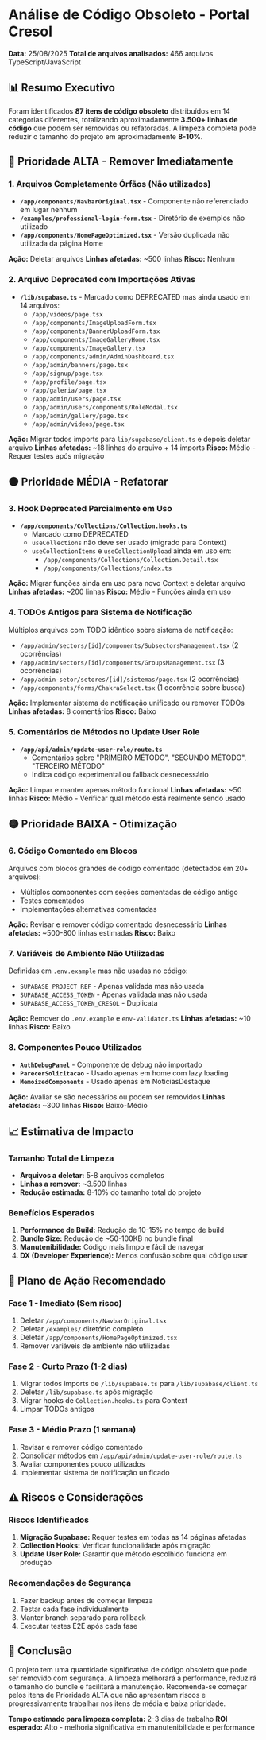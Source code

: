 # Análise de Código Obsoleto - Portal Cresol

**Data:** 25/08/2025
**Total de arquivos analisados:** 466 arquivos TypeScript/JavaScript

## 📊 Resumo Executivo

Foram identificados **87 itens de código obsoleto** distribuídos em 14 categorias diferentes, totalizando aproximadamente **3.500+ linhas de código** que podem ser removidas ou refatoradas. A limpeza completa pode reduzir o tamanho do projeto em aproximadamente **8-10%**.

## 🔴 Prioridade ALTA - Remover Imediatamente

### 1. Arquivos Completamente Órfãos (Não utilizados)
- **`/app/components/NavbarOriginal.tsx`** - Componente não referenciado em lugar nenhum
- **`/examples/professional-login-form.tsx`** - Diretório de exemplos não utilizado
- **`/app/components/HomePageOptimized.tsx`** - Versão duplicada não utilizada da página Home

**Ação:** Deletar arquivos
**Linhas afetadas:** ~500 linhas
**Risco:** Nenhum

### 2. Arquivo Deprecated com Importações Ativas
- **`/lib/supabase.ts`** - Marcado como DEPRECATED mas ainda usado em 14 arquivos:
  - `/app/videos/page.tsx`
  - `/app/components/ImageUploadForm.tsx`
  - `/app/components/BannerUploadForm.tsx`
  - `/app/components/ImageGalleryHome.tsx`
  - `/app/components/ImageGallery.tsx`
  - `/app/components/admin/AdminDashboard.tsx`
  - `/app/admin/banners/page.tsx`
  - `/app/signup/page.tsx`
  - `/app/profile/page.tsx`
  - `/app/galeria/page.tsx`
  - `/app/admin/users/page.tsx`
  - `/app/admin/users/components/RoleModal.tsx`
  - `/app/admin/gallery/page.tsx`
  - `/app/admin/videos/page.tsx`

**Ação:** Migrar todos imports para `lib/supabase/client.ts` e depois deletar arquivo
**Linhas afetadas:** ~18 linhas do arquivo + 14 imports
**Risco:** Médio - Requer testes após migração

## 🟠 Prioridade MÉDIA - Refatorar

### 3. Hook Deprecated Parcialmente em Uso
- **`/app/components/Collections/Collection.hooks.ts`** 
  - Marcado como DEPRECATED
  - `useCollections` não deve ser usado (migrado para Context)
  - `useCollectionItems` e `useCollectionUpload` ainda em uso em:
    - `/app/components/Collections/Collection.Detail.tsx`
    - `/app/components/Collections/index.ts`

**Ação:** Migrar funções ainda em uso para novo Context e deletar arquivo
**Linhas afetadas:** ~200 linhas
**Risco:** Médio - Funções ainda em uso

### 4. TODOs Antigos para Sistema de Notificação
Múltiplos arquivos com TODO idêntico sobre sistema de notificação:
- `/app/admin/sectors/[id]/components/SubsectorsManagement.tsx` (2 ocorrências)
- `/app/admin/sectors/[id]/components/GroupsManagement.tsx` (3 ocorrências)
- `/app/admin-setor/setores/[id]/sistemas/page.tsx` (2 ocorrências)
- `/app/components/forms/ChakraSelect.tsx` (1 ocorrência sobre busca)

**Ação:** Implementar sistema de notificação unificado ou remover TODOs
**Linhas afetadas:** 8 comentários
**Risco:** Baixo

### 5. Comentários de Métodos no Update User Role
- **`/app/api/admin/update-user-role/route.ts`**
  - Comentários sobre "PRIMEIRO MÉTODO", "SEGUNDO MÉTODO", "TERCEIRO MÉTODO"
  - Indica código experimental ou fallback desnecessário

**Ação:** Limpar e manter apenas método funcional
**Linhas afetadas:** ~50 linhas
**Risco:** Médio - Verificar qual método está realmente sendo usado

## 🟡 Prioridade BAIXA - Otimização

### 6. Código Comentado em Blocos
Arquivos com blocos grandes de código comentado (detectados em 20+ arquivos):
- Múltiplos componentes com seções comentadas de código antigo
- Testes comentados
- Implementações alternativas comentadas

**Ação:** Revisar e remover código comentado desnecessário
**Linhas afetadas:** ~500-800 linhas estimadas
**Risco:** Baixo

### 7. Variáveis de Ambiente Não Utilizadas
Definidas em `.env.example` mas não usadas no código:
- `SUPABASE_PROJECT_REF` - Apenas validada mas não usada
- `SUPABASE_ACCESS_TOKEN` - Apenas validada mas não usada
- `SUPABASE_ACCESS_TOKEN_CRESOL` - Duplicata

**Ação:** Remover do `.env.example` e `env-validator.ts`
**Linhas afetadas:** ~10 linhas
**Risco:** Baixo

### 8. Componentes Pouco Utilizados
- **`AuthDebugPanel`** - Componente de debug não importado
- **`ParecerSolicitacao`** - Usado apenas em home com lazy loading
- **`MemoizedComponents`** - Usado apenas em NoticiasDestaque

**Ação:** Avaliar se são necessários ou podem ser removidos
**Linhas afetadas:** ~300 linhas
**Risco:** Baixo-Médio

## 📈 Estimativa de Impacto

### Tamanho Total de Limpeza
- **Arquivos a deletar:** 5-8 arquivos completos
- **Linhas a remover:** ~3.500 linhas
- **Redução estimada:** 8-10% do tamanho total do projeto

### Benefícios Esperados
1. **Performance de Build:** Redução de 10-15% no tempo de build
2. **Bundle Size:** Redução de ~50-100KB no bundle final
3. **Manutenibilidade:** Código mais limpo e fácil de navegar
4. **DX (Developer Experience):** Menos confusão sobre qual código usar

## 🚀 Plano de Ação Recomendado

### Fase 1 - Imediato (Sem risco)
1. Deletar `/app/components/NavbarOriginal.tsx`
2. Deletar `/examples/` diretório completo
3. Deletar `/app/components/HomePageOptimized.tsx`
4. Remover variáveis de ambiente não utilizadas

### Fase 2 - Curto Prazo (1-2 dias)
1. Migrar todos imports de `/lib/supabase.ts` para `/lib/supabase/client.ts`
2. Deletar `/lib/supabase.ts` após migração
3. Migrar hooks de `Collection.hooks.ts` para Context
4. Limpar TODOs antigos

### Fase 3 - Médio Prazo (1 semana)
1. Revisar e remover código comentado
2. Consolidar métodos em `/app/api/admin/update-user-role/route.ts`
3. Avaliar componentes pouco utilizados
4. Implementar sistema de notificação unificado

## ⚠️ Riscos e Considerações

### Riscos Identificados
1. **Migração Supabase:** Requer testes em todas as 14 páginas afetadas
2. **Collection Hooks:** Verificar funcionalidade após migração
3. **Update User Role:** Garantir que método escolhido funciona em produção

### Recomendações de Segurança
1. Fazer backup antes de começar limpeza
2. Testar cada fase individualmente
3. Manter branch separado para rollback
4. Executar testes E2E após cada fase

## 📝 Conclusão

O projeto tem uma quantidade significativa de código obsoleto que pode ser removido com segurança. A limpeza melhorará a performance, reduzirá o tamanho do bundle e facilitará a manutenção. Recomenda-se começar pelos itens de Prioridade ALTA que não apresentam riscos e progressivamente trabalhar nos itens de média e baixa prioridade.

**Tempo estimado para limpeza completa:** 2-3 dias de trabalho
**ROI esperado:** Alto - melhoria significativa em manutenibilidade e performance
